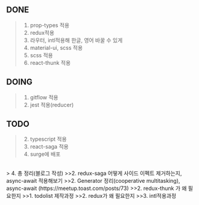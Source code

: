 DONE
----
> 1. prop-types 적용
> 2. redux적용
> 3. 라우터, intl적용해 한글, 영어 바꿀 수 있게
> 4. material-ui, scss 적용
> 5. scss 적용
> 6. react-thunk 적용

DOING
---
> 1. gitflow 적용
> 2. jest 적용(reducer)

TODO
----
> 2. typescript 적용
> 0. react-saga 적용
> 3. surge에 배포
<br/>
> 4. 총 정리(블로그 작성)
>>2. redux-saga 어떻게 사이드 이펙트 제거하는지, async-await 적용해보기
>>2. Generator 정리(cooperative multitasking), async-await (https://meetup.toast.com/posts/73)
>>2. redux-thunk 가 왜 필요한지
>>1. todolist 제작과정
>>2. redux가 왜 필요한지
>>3. intl적용과정
